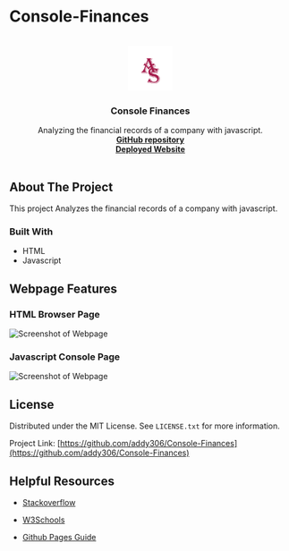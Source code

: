 # Console-Finances

<!-- PROJECT LOGO -->
<br />
<div align="center">
  <a href="https://github.com/github_username/repo_name">
    <img src="images/AS-logo.png" alt="Logo" width="80" height="80">
  </a>

<h3 align="center">Console Finances</h3>

  <p align="center">
    Analyzing the financial records of a company with javascript.  
    <br />
    <a href="https://github.com/addy306/Console-Finances"><strong>GitHub repository</strong></a>
    <br />
    <a href="https://addy306.github.io/Console-Finances/"><strong>Deployed Website</strong></a>
    <br />
    <br />
    
  </p>
</div>


<!-- ABOUT THE PROJECT -->
## About The Project

This project Analyzes the financial records of a company with javascript. 

### Built With

* HTML
* Javascript


## Webpage Features

### HTML Browser Page
![Screenshot of Webpage](./images/bootstrap-portfolio.jpg)

### Javascript Console Page
![Screenshot of Webpage](./images/portfolio-sect.jpg)

<!-- LICENSE -->
## License

Distributed under the MIT License. See `LICENSE.txt` for more information.



Project Link: [https://github.com/addy306/Console-Finances](https://github.com/addy306/Console-Finances)

## Helpful Resources
- [Stackoverflow](https://stackoverflow.com/)

- [W3Schools](https://www.w3schools.com/js/DEFAULT.asp)

- [Github Pages Guide](https://pages.github.com/)



